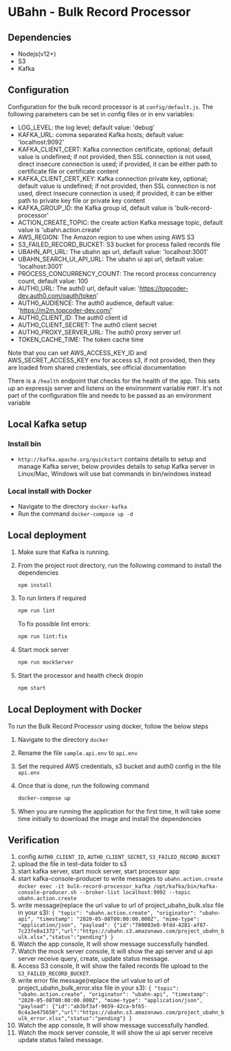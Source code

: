 # UBahn - Bulk Record Processor

## Dependencies

- Nodejs(v12+)
- S3
- Kafka

## Configuration

Configuration for the bulk record processor is at `config/default.js`.
The following parameters can be set in config files or in env variables:

- LOG_LEVEL: the log level; default value: 'debug'
- KAFKA_URL: comma separated Kafka hosts; default value: 'localhost:9092'
- KAFKA_CLIENT_CERT: Kafka connection certificate, optional; default value is undefined;
    if not provided, then SSL connection is not used, direct insecure connection is used;
    if provided, it can be either path to certificate file or certificate content
- KAFKA_CLIENT_CERT_KEY: Kafka connection private key, optional; default value is undefined;
    if not provided, then SSL connection is not used, direct insecure connection is used;
    if provided, it can be either path to private key file or private key content
- KAFKA_GROUP_ID: the Kafka group id, default value is 'bulk-record-processor'
- ACTION_CREATE_TOPIC: the create action Kafka message topic, default value is 'ubahn.action.create'
- AWS_REGION: The Amazon region to use when using AWS S3
- S3_FAILED_RECORD_BUCKET: S3 bucket for process failed records file
- UBAHN_API_URL: The ubahn api url, default value: 'localhost:3001'
- UBAHN_SEARCH_UI_API_URL: The ubahn ui api url, default value: 'localhost:3001'
- PROCESS_CONCURRENCY_COUNT: The record process concurrency count, default value: 100
- AUTH0_URL: The auth0 url, default value: 'https://topcoder-dev.auth0.com/oauth/token'
- AUTH0_AUDIENCE: The auth0 audience, default value: 'https://m2m.topcoder-dev.com/'
- AUTH0_CLIENT_ID: The auth0 client id
- AUTH0_CLIENT_SECRET: The auth0 client secret
- AUTH0_PROXY_SERVER_URL: The auth0 proxy server url
- TOKEN_CACHE_TIME: The token cache time

Note that you can set AWS_ACCESS_KEY_ID and AWS_SECRET_ACCESS_KEY env for access s3, if not provided, then they are loaded from shared credentials, see official documentation

There is a `/health` endpoint that checks for the health of the app. This sets up an expressjs server and listens on the environment variable `PORT`. It's not part of the configuration file and needs to be passed as an environment variable

## Local Kafka setup

### Install bin

- `http://kafka.apache.org/quickstart` contains details to setup and manage Kafka server,
  below provides details to setup Kafka server in Linux/Mac, Windows will use bat commands in bin/windows instead

### Local install with Docker

- Navigate to the directory `docker-kafka`
- Run the command `docker-compose up -d`

## Local deployment

1. Make sure that Kafka is running.

2. From the project root directory, run the following command to install the dependencies

    ```bash
    npm install
    ```

3. To run linters if required

    ```bash
    npm run lint
    ```

    To fix possible lint errors:

    ```bash
    npm run lint:fix
    ```

4. Start mock server

    ```bash
    npm run mockServer
    ```

5. Start the processor and health check dropin

    ```bash
    npm start
    ```

## Local Deployment with Docker

To run the Bulk Record Processor using docker, follow the below steps

1. Navigate to the directory `docker`

2. Rename the file `sample.api.env` to `api.env`

3. Set the required AWS credentials, s3 bucket and auth0 config in the file `api.env`

4. Once that is done, run the following command

    ```bash
    docker-compose up
    ```

5. When you are running the application for the first time, It will take some time initially to download the image and install the dependencies

## Verification

1. config `AUTH0_CLIENT_ID`, `AUTH0_CLIENT_SECRET`, `S3_FAILED_RECORD_BUCKET`
2. upload the file in test-data folder to s3
3. start kafka server, start mock server, start processor app
4. start kafka-console-producer to write messages to `ubahn.action.create`
  `docker exec -it bulk-record-processor_kafka /opt/kafka/bin/kafka-console-producer.sh --broker-list localhost:9092 --topic ubahn.action.create`
5. write message(replace the url value to url of project_ubahn_bulk.xlsx file in your s3):
  `{ "topic": "ubahn.action.create", "originator": "ubahn-api", "timestamp": "2020-05-08T00:00:00.000Z", "mime-type": "application/json", "payload": {"id":"780083e8-9fdd-4281-af87-7c23fe8a1372","url":"https://ubahn.s3.amazonaws.com/project_ubahn_bulk.xlsx","status":"pending"} }`
6. Watch the app console, It will show message successfully handled.
7. Watch the mock server console, It will show the api server and ui api server receive query, create, update status message.
8. Access S3 console, It will show the failed records file upload to the `S3_FAILED_RECORD_BUCKET`.
9. write error file message(replace the url value to url of project_ubahn_bulk_error.xlsx file in your s3):
  `{ "topic": "ubahn.action.create", "originator": "ubahn-api", "timestamp": "2020-05-08T00:00:00.000Z", "mime-type": "application/json", "payload": {"id":"ab3bf3af-9659-42ca-bf65-0c4a3e475650","url":"https://ubahn.s3.amazonaws.com/project_ubahn_bulk_error.xlsx","status":"pending"} }`
10. Watch the app console, It will show message successfully handled.
11. Watch the mock server console, It will show the ui api server receive update status failed message.
